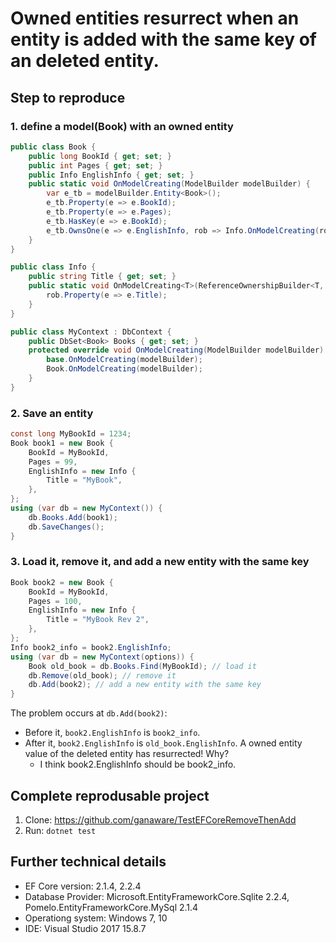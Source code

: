 # Owned entities resurrect when an entity is added with the same key of an deleted entity.

## Step to reproduce

### 1. define a model(Book) with an owned entity

```csharp
public class Book {
    public long BookId { get; set; }
    public int Pages { get; set; }
    public Info EnglishInfo { get; set; }
    public static void OnModelCreating(ModelBuilder modelBuilder) {
        var e_tb = modelBuilder.Entity<Book>();
        e_tb.Property(e => e.BookId);
        e_tb.Property(e => e.Pages);
        e_tb.HasKey(e => e.BookId);
        e_tb.OwnsOne(e => e.EnglishInfo, rob => Info.OnModelCreating(rob));
    }
}

public class Info {
    public string Title { get; set; }
    public static void OnModelCreating<T>(ReferenceOwnershipBuilder<T, Info> rob) where T : class {
        rob.Property(e => e.Title);
    }
}

public class MyContext : DbContext {
    public DbSet<Book> Books { get; set; }
    protected override void OnModelCreating(ModelBuilder modelBuilder) {
        base.OnModelCreating(modelBuilder);
        Book.OnModelCreating(modelBuilder);
    }
}
```

### 2. Save an entity

```csharp
const long MyBookId = 1234;
Book book1 = new Book {
    BookId = MyBookId,
    Pages = 99,
    EnglishInfo = new Info {
        Title = "MyBook",
    },
};
using (var db = new MyContext()) {
    db.Books.Add(book1);
    db.SaveChanges();
}
```

### 3. Load it, remove it, and add a new entity with the same key

```csharp
Book book2 = new Book {
    BookId = MyBookId,
    Pages = 100,
    EnglishInfo = new Info {
        Title = "MyBook Rev 2",
    },
};
Info book2_info = book2.EnglishInfo;
using (var db = new MyContext(options)) {
    Book old_book = db.Books.Find(MyBookId); // load it
    db.Remove(old_book); // remove it
    db.Add(book2); // add a new entity with the same key
}
```

The problem occurs at <code>db.Add(book2)</code>:

- Before it, <code>book2.EnglishInfo</code> is <code>book2_info</code>.
- After it, <code>book2.EnglishInfo</code> is <code>old_book.EnglishInfo</code>.  A owned entity value of the deleted entity has resurrected!  Why?
    - I think book2.EnglishInfo should be book2_info.

## Complete reprodusable project

1. Clone: https://github.com/ganaware/TestEFCoreRemoveThenAdd
2. Run: <code>dotnet test</code>

## Further technical details

- EF Core version: 2.1.4, 2.2.4
- Database Provider: Microsoft.EntityFrameworkCore.Sqlite 2.2.4,  Pomelo.EntityFrameworkCore.MySql 2.1.4
- Operationg system: Windows 7, 10
- IDE: Visual Studio 2017 15.8.7
